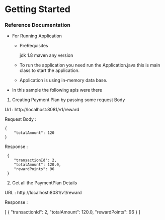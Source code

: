 # Getting Started

### Reference Documentation

* For Running Application 

    * PreRequisites 
       
       jdk 1.8
       maven any version
       
   * To run the application you need run the Application.java this is main class to start the application.
   
   * Application is using in-memory data base.

* In this sample the following apis were there

1)  Creating Payment Plan by passing some request Body

  Url :  http://localhost:8081/v1/reward

  Request Body : 

    {
    	"totalAmount": 120
    }
  
  Response :   
  
     {
		"transactionId": 2,
		"totalAmount": 120.0,
		"rewardPoints": 96
     }

 2) Get all the PaymentPlan Details  
 
  URL : http://localhost:8081/v1/reward
  
  Response :
  
  [
     {
		"transactionId": 2,
		"totalAmount": 120.0,
		"rewardPoints": 96
     }
  ]
   
     

